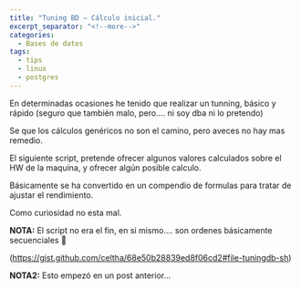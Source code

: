 ```yaml
---
title: "Tuning BD – Cálculo inicial."
excerpt_separator: "<!--more-->"
categories:
  - Bases de datos
tags:
  - tips
  - linux
  - postgres
---
```

En determinadas ocasiones he tenido que realizar un tunning, básico y rápido (seguro que también malo, pero…. ni soy dba ni lo pretendo)

Se que los cálculos genéricos no son el camino, pero aveces no hay mas remedio.
<!--more-->

El siguiente script, pretende ofrecer algunos valores calculados sobre el HW de la maquina, y ofrecer algún posible calculo.

Básicamente se ha convertido en un compendio de formulas para tratar de ajustar el rendimiento.

Como curiosidad no esta mal.

**NOTA:** El script no era el fin, en si mismo…. son ordenes básicamente secuenciales 🙂

(https://gist.github.com/celtha/68e50b28839ed8f06cd2#file-tuningdb-sh)

**NOTA2:** Esto empezó en un post anterior...